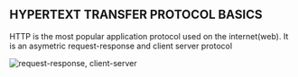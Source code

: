 HYPERTEXT TRANSFER PROTOCOL BASICS
-----------------------------------------

HTTP is the most popular application protocol used on the internet(web). It is an asymetric request-response and client server protocol

![request-response, client-server](Imahttps://github.com/Wanjiruwanjiku-tech/alx-higher_level_programming/blob/master/0x10-python-network_0/image/http-request1.jpg?raw=truege_URL)
